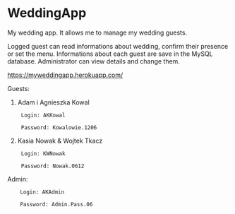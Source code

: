 # WeddingApp
My wedding app. It allows me to manage my wedding guests.

Logged guest can read informations about wedding, confirm their presence or set the menu. Informations about each guest are save in the MySQL database. Administrator can view details and change them.

https://myweddingapp.herokuapp.com/

Guests:

1. Adam i Agnieszka Kowal

        Login: AKKowal
      
        Password: Kowalowie.1206

2. Kasia Nowak & Wojtek Tkacz

        Login: KWNowak

        Password: Nowak.0612

Admin:

        Login: AKAdmin

        Password: Admin.Pass.06


